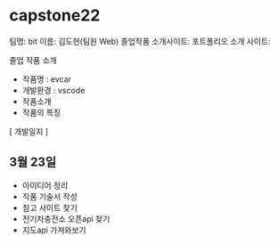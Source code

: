 # capstone22

팀명: bit
이름: 김도현(팀원 Web)
졸업작품 소개사이트:
포트폴리오 소개 사이트:


졸업 작품 소개
- 작품명 : evcar
- 개발환경 : vscode
- 작품소개 
- 작품의 특징


[ 개발일지 ]
## 3월 23일

- 아이디어 정리 
- 작품 기술서 작성
- 참고 사이트 찾기
- 전기차충전소 오픈api 찾기
- 지도api 가져와보기
